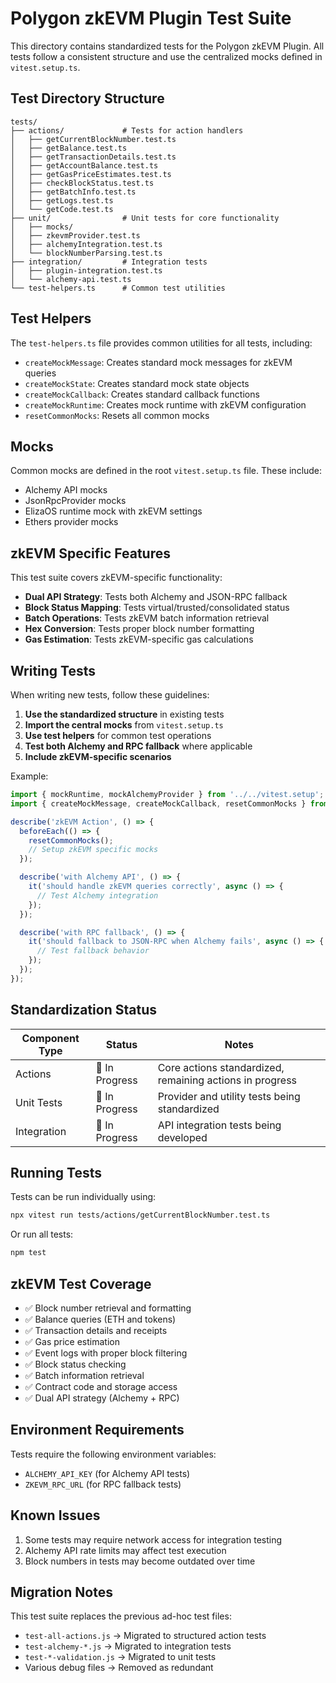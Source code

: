 # Polygon zkEVM Plugin Test Suite

This directory contains standardized tests for the Polygon zkEVM Plugin. All tests follow a consistent structure and use the centralized mocks defined in `vitest.setup.ts`.

## Test Directory Structure

```
tests/
├── actions/             # Tests for action handlers
│   ├── getCurrentBlockNumber.test.ts
│   ├── getBalance.test.ts
│   ├── getTransactionDetails.test.ts
│   ├── getAccountBalance.test.ts
│   ├── getGasPriceEstimates.test.ts
│   ├── checkBlockStatus.test.ts
│   ├── getBatchInfo.test.ts
│   ├── getLogs.test.ts
│   └── getCode.test.ts
├── unit/                # Unit tests for core functionality
│   ├── mocks/
│   ├── zkevmProvider.test.ts
│   ├── alchemyIntegration.test.ts
│   └── blockNumberParsing.test.ts
├── integration/         # Integration tests
│   ├── plugin-integration.test.ts
│   └── alchemy-api.test.ts
└── test-helpers.ts      # Common test utilities
```

## Test Helpers

The `test-helpers.ts` file provides common utilities for all tests, including:

- `createMockMessage`: Creates standard mock messages for zkEVM queries
- `createMockState`: Creates standard mock state objects
- `createMockCallback`: Creates standard callback functions
- `createMockRuntime`: Creates mock runtime with zkEVM configuration
- `resetCommonMocks`: Resets all common mocks

## Mocks

Common mocks are defined in the root `vitest.setup.ts` file. These include:

- Alchemy API mocks
- JsonRpcProvider mocks
- ElizaOS runtime mock with zkEVM settings
- Ethers provider mocks

## zkEVM Specific Features

This test suite covers zkEVM-specific functionality:

- **Dual API Strategy**: Tests both Alchemy and JSON-RPC fallback
- **Block Status Mapping**: Tests virtual/trusted/consolidated status
- **Batch Operations**: Tests zkEVM batch information retrieval
- **Hex Conversion**: Tests proper block number formatting
- **Gas Estimation**: Tests zkEVM-specific gas calculations

## Writing Tests

When writing new tests, follow these guidelines:

1. **Use the standardized structure** in existing tests
2. **Import the central mocks** from `vitest.setup.ts`
3. **Use test helpers** for common test operations
4. **Test both Alchemy and RPC fallback** where applicable
5. **Include zkEVM-specific scenarios**

Example:

```typescript
import { mockRuntime, mockAlchemyProvider } from '../../vitest.setup';
import { createMockMessage, createMockCallback, resetCommonMocks } from '../test-helpers';

describe('zkEVM Action', () => {
  beforeEach(() => {
    resetCommonMocks();
    // Setup zkEVM specific mocks
  });

  describe('with Alchemy API', () => {
    it('should handle zkEVM queries correctly', async () => {
      // Test Alchemy integration
    });
  });

  describe('with RPC fallback', () => {
    it('should fallback to JSON-RPC when Alchemy fails', async () => {
      // Test fallback behavior
    });
  });
});
```

## Standardization Status

| Component Type | Status         | Notes                                                    |
| -------------- | -------------- | -------------------------------------------------------- |
| Actions        | 🔄 In Progress | Core actions standardized, remaining actions in progress |
| Unit Tests     | 🔄 In Progress | Provider and utility tests being standardized            |
| Integration    | 🔄 In Progress | API integration tests being developed                    |

## Running Tests

Tests can be run individually using:

```bash
npx vitest run tests/actions/getCurrentBlockNumber.test.ts
```

Or run all tests:

```bash
npm test
```

## zkEVM Test Coverage

- ✅ Block number retrieval and formatting
- ✅ Balance queries (ETH and tokens)
- ✅ Transaction details and receipts
- ✅ Gas price estimation
- ✅ Event logs with proper block filtering
- ✅ Block status checking
- ✅ Batch information retrieval
- ✅ Contract code and storage access
- ✅ Dual API strategy (Alchemy + RPC)

## Environment Requirements

Tests require the following environment variables:

- `ALCHEMY_API_KEY` (for Alchemy API tests)
- `ZKEVM_RPC_URL` (for RPC fallback tests)

## Known Issues

1. Some tests may require network access for integration testing
2. Alchemy API rate limits may affect test execution
3. Block numbers in tests may become outdated over time

## Migration Notes

This test suite replaces the previous ad-hoc test files:

- `test-all-actions.js` → Migrated to structured action tests
- `test-alchemy-*.js` → Migrated to integration tests
- `test-*-validation.js` → Migrated to unit tests
- Various debug files → Removed as redundant
